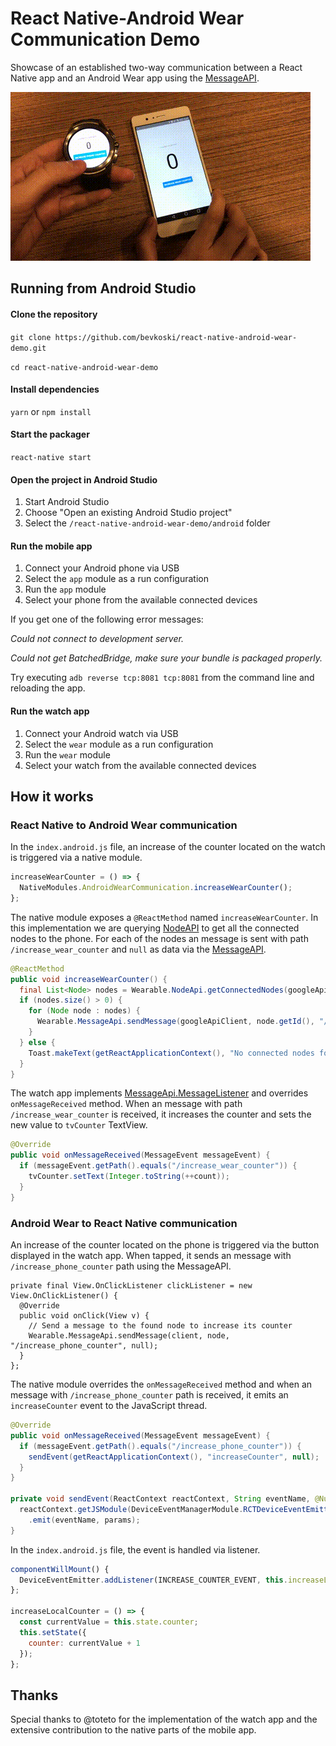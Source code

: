 # React Native-Android Wear Communication Demo

Showcase of an established two-way communication between a React Native app and an Android Wear app using the [MessageAPI](https://developers.google.com/android/reference/com/google/android/gms/wearable/MessageApi).

![Demo](/demo.gif)

## Running from Android Studio

#### Clone the repository

`git clone https://github.com/bevkoski/react-native-android-wear-demo.git`

`cd react-native-android-wear-demo`

#### Install dependencies

`yarn` or `npm install`

#### Start the packager

`react-native start`

#### Open the project in Android Studio

1. Start Android Studio
2. Choose "Open an existing Android Studio project"
3. Select the `/react-native-android-wear-demo/android` folder

#### Run the mobile app

1. Connect your Android phone via USB
2. Select the `app` module as a run configuration
3. Run the `app` module
4. Select your phone from the available connected devices

If you get one of the following error messages:

*Could not connect to development server.*

*Could not get BatchedBridge, make sure your bundle is packaged properly.*

Try executing `adb reverse tcp:8081 tcp:8081` from the command line and reloading the app.

#### Run the watch app

1. Connect your Android watch via USB
2. Select the `wear` module as a run configuration
3. Run the `wear` module
4. Select your watch from the available connected devices

## How it works

### React Native to Android Wear communication

In the `index.android.js` file, an increase of the counter located on the watch is triggered via a native module.

```javascript
increaseWearCounter = () => {
  NativeModules.AndroidWearCommunication.increaseWearCounter();
};
```

The native module exposes a `@ReactMethod` named `increaseWearCounter`. In this implementation we are querying [NodeAPI](https://developers.google.com/android/reference/com/google/android/gms/wearable/NodeApi) to get all the connected nodes to the phone. For each of the nodes an message is sent with path `/increase_wear_counter` and `null` as data via the [MessageAPI](https://developers.google.com/android/reference/com/google/android/gms/wearable/MessageApi).

```java
@ReactMethod
public void increaseWearCounter() {
  final List<Node> nodes = Wearable.NodeApi.getConnectedNodes(googleApiClient).await().getNodes();
  if (nodes.size() > 0) {
    for (Node node : nodes) {
      Wearable.MessageApi.sendMessage(googleApiClient, node.getId(), "/increase_wear_counter", null);
    }
  } else {
    Toast.makeText(getReactApplicationContext(), "No connected nodes found", Toast.LENGTH_LONG).show();
  }
}
```

The watch app implements [MessageApi.MessageListener](https://developers.google.com/android/reference/com/google/android/gms/wearable/MessageApi.MessageListener) and overrides `onMessageReceived` method. When an message with path `/increase_wear_counter` is received, it increases the counter and sets the new value to `tvCounter` TextView.

```java
@Override
public void onMessageReceived(MessageEvent messageEvent) {
  if (messageEvent.getPath().equals("/increase_wear_counter")) {
    tvCounter.setText(Integer.toString(++count));
  }
}
```

### Android Wear to React Native communication

An increase of the counter located on the phone is triggered via the button displayed in the watch app. When tapped, it sends an message with `/increase_phone_counter` path using the MessageAPI.

```
private final View.OnClickListener clickListener = new View.OnClickListener() {
  @Override
  public void onClick(View v) {
    // Send a message to the found node to increase its counter
    Wearable.MessageApi.sendMessage(client, node, "/increase_phone_counter", null);
  }
};
```

The native module overrides the `onMessageReceived` method and when an message with `/increase_phone_counter` path is received, it emits an `increaseCounter` event to the JavaScript thread.

```java
@Override
public void onMessageReceived(MessageEvent messageEvent) {
  if (messageEvent.getPath().equals("/increase_phone_counter")) {
    sendEvent(getReactApplicationContext(), "increaseCounter", null);
  }
}

private void sendEvent(ReactContext reactContext, String eventName, @Nullable WritableMap params) {
  reactContext.getJSModule(DeviceEventManagerModule.RCTDeviceEventEmitter.class)
    .emit(eventName, params);
}
```

In the `index.android.js` file, the event is handled via listener.

```javascript
componentWillMount() {
  DeviceEventEmitter.addListener(INCREASE_COUNTER_EVENT, this.increaseLocalCounter);
};

increaseLocalCounter = () => {
  const currentValue = this.state.counter;
  this.setState({
    counter: currentValue + 1
  });
};
```

## Thanks

Special thanks to @toteto for the implementation of the watch app and the extensive contribution to the native parts of the mobile app.
